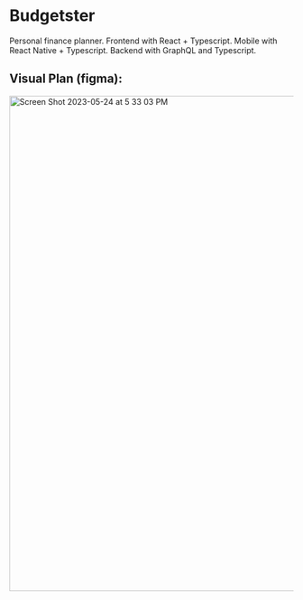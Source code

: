 # Budgetster
Personal finance planner. Frontend with React + Typescript. Mobile with React Native + Typescript. Backend with GraphQL and Typescript.

## Visual Plan (figma):
<img width="877" alt="Screen Shot 2023-05-24 at 5 33 03 PM" src="https://github.com/jacoblurie29/Budgetster/assets/19592236/2c572788-a138-4f5d-b142-ec27992a0624">
